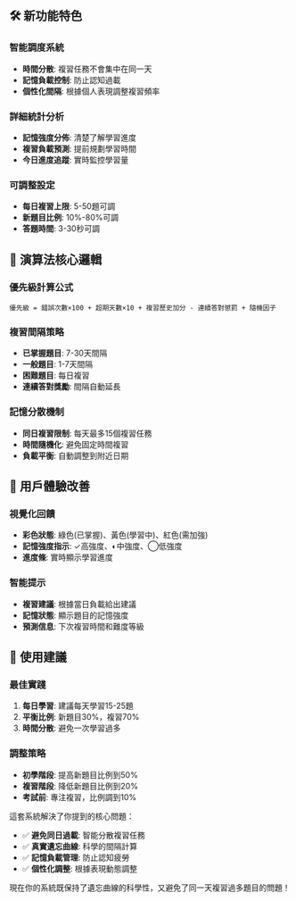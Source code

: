 ## 🛠️ **新功能特色**

### 智能調度系統
- **時間分散**: 複習任務不會集中在同一天
- **記憶負載控制**: 防止認知過載
- **個性化間隔**: 根據個人表現調整複習頻率

### 詳細統計分析
- **記憶強度分佈**: 清楚了解學習進度
- **複習負載預測**: 提前規劃學習時間
- **今日進度追蹤**: 實時監控學習量

### 可調整設定
- **每日複習上限**: 5-50題可調
- **新題目比例**: 10%-80%可調
- **答題時間**: 3-30秒可調

## 🧠 **演算法核心邏輯**

### 優先級計算公式
```
優先級 = 錯誤次數×100 + 超期天數×10 + 複習歷史加分 - 連續答對懲罰 + 隨機因子
```

### 複習間隔策略
- **已掌握題目**: 7-30天間隔
- **一般題目**: 1-7天間隔  
- **困難題目**: 每日複習
- **連續答對獎勵**: 間隔自動延長

### 記憶分散機制
- **同日複習限制**: 每天最多15個複習任務
- **時間隨機化**: 避免固定時間複習
- **負載平衡**: 自動調整到附近日期

## 🎨 **用戶體驗改善**

### 視覺化回饋
- **彩色狀態**: 綠色(已掌握)、黃色(學習中)、紅色(需加強)
- **記憶強度指示**: ✓高強度、◐中強度、◯低強度
- **進度條**: 實時顯示學習進度

### 智能提示
- **複習建議**: 根據當日負載給出建議
- **記憶狀態**: 顯示題目的記憶強度
- **預測信息**: 下次複習時間和難度等級

## 🔧 **使用建議**

### 最佳實踐
1. **每日學習**: 建議每天學習15-25題
2. **平衡比例**: 新題目30%，複習70%
3. **時間分散**: 避免一次學習過多

### 調整策略
- **初學階段**: 提高新題目比例到50%
- **複習階段**: 降低新題目比例到20%
- **考試前**: 專注複習，比例調到10%

這套系統解決了你提到的核心問題：
- ✅ **避免同日過載**: 智能分散複習任務
- ✅ **真實遺忘曲線**: 科學的間隔計算
- ✅ **記憶負載管理**: 防止認知疲勞
- ✅ **個性化調整**: 根據表現動態調整

現在你的系統既保持了遺忘曲線的科學性，又避免了同一天複習過多題目的問題！